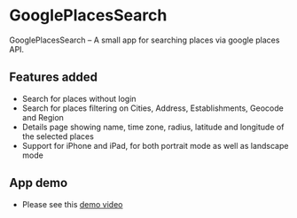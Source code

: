 # GooglePlacesSearch

GooglePlacesSearch – A small app for searching places via google places API.

## Features added
- Search for places without login
- Search for places filtering on Cities, Address, Establishments, Geocode and Region
- Details page showing name, time zone, radius, latitude and longitude of the selected places
- Support for iPhone and iPad, for both portrait mode as well as landscape mode

## App demo

- Please see this [demo video](https://github.com/himi1/searchSpotify/blob/master/appvideo1080p.mp4)
